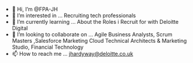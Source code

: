 - 👋 Hi, I’m @FPA-JH
- 👀 I’m interested in ... Recruiting tech professionals
- 🌱 I’m currently learning ... About the Roles i Recruit for with Deloitte Digital
- 💞️ I’m looking to collaborate on ... Agile Business Analysts, Scrum Masters ,Salesforce Marketing Cloud  Technical Architects & Marketing Studio, Financial Technology
- 📫 How to reach me ... jhardyway@deloitte.co.uk

<!---
FPA-JH/FPA-JH is a ✨ special ✨ repository because its `README.md` (this file) appears on your GitHub profile.
You can click the Preview link to take a look at your changes.
--->
